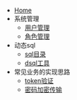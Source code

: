- [Home](/)
- 系统管理
	- [用户管理](/user/4)
	- [角色管理](/role/index)
- 动态sql
	- [sql目录](/dsql/dir)
	- [dsql工具](/dsql/tool)
- 常见业务的实现思路
	- [token验证](/biz/token)
	- [密码加密传输](/biz/tool)